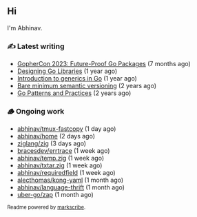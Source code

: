 ## Hi

I'm Abhinav.

### ✍️ Latest writing


- [GopherCon 2023: Future-Proof Go Packages](https://abhinavg.net/2023/09/27/future-proof-packages/) (7 months ago)
- [Designing Go Libraries](https://abhinavg.net/2022/12/06/designing-go-libraries/) (1 year ago)
- [Introduction to generics in Go](https://abhinavg.net/2022/11/23/generics-intro/) (1 year ago)
- [Bare minimum semantic versioning](https://abhinavg.net/2022/11/07/semver/) (2 years ago)
- [Go Patterns and Practices](https://abhinavg.net/2022/09/19/go-patterns-and-practices-talk/) (2 years ago)

### 🪵 Ongoing work


- [abhinav/tmux-fastcopy](https://github.com/abhinav/tmux-fastcopy) (1 day ago)
- [abhinav/home](https://github.com/abhinav/home) (2 days ago)
- [ziglang/zig](https://github.com/ziglang/zig) (3 days ago)
- [bracesdev/errtrace](https://github.com/bracesdev/errtrace) (1 week ago)
- [abhinav/temp.zig](https://github.com/abhinav/temp.zig) (1 week ago)
- [abhinav/txtar.zig](https://github.com/abhinav/txtar.zig) (1 week ago)
- [abhinav/requiredfield](https://github.com/abhinav/requiredfield) (1 week ago)
- [alecthomas/kong-yaml](https://github.com/alecthomas/kong-yaml) (1 month ago)
- [abhinav/language-thrift](https://github.com/abhinav/language-thrift) (1 month ago)
- [uber-go/zap](https://github.com/uber-go/zap) (1 month ago)

<sub>Readme powered by [markscribe](https://github.com/muesli/markscribe).</sub>
